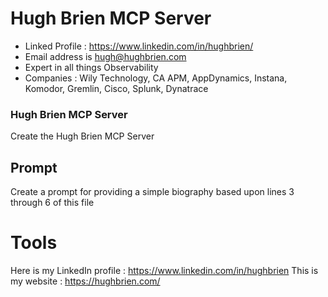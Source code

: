 # Hugh Brien MCP Server 

- Linked Profile : https://www.linkedin.com/in/hughbrien/
- Email address is hugh@hughbrien.com
- Expert in all things Observability 
- Companies : Wily Technology, CA APM, AppDynamics, Instana, Komodor, Gremlin, Cisco, Splunk, Dynatrace


### Hugh Brien MCP Server
Create the Hugh Brien MCP Server 

## Prompt 

Create a prompt for providing a simple biography based upon lines 3 through 6 of this file


# Tools 

Here is my LinkedIn profile : https://www.linkedin.com/in/hughbrien
This is my website : https://hughbrien.com/


